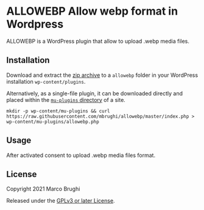 # ALLOWEBP Allow webp format in Wordpress

ALLOWEBP is a WordPress plugin that allow to upload .webp media files.


## Installation

Download and extract the [zip archive](https://github.com/mbrughi/allowebp/archive/master.zip) to a `allowebp` folder in your WordPress installation `wp-content/plugins`.

Alternatively, as a single-file plugin, it can be downloaded directly and placed within the [`mu-plugins` directory](https://codex.wordpress.org/Must_Use_Plugins) of a site.

```
mkdir -p wp-content/mu-plugins && curl https://raw.githubusercontent.com/mbrughi/allowebp/master/index.php > wp-content/mu-plugins/allowebp.php
```

## Usage

After activated consent to upload .webp media files format.

## License

Copyright 2021 Marco Brughi 

Released under the [GPLv3 or later License](https://www.gnu.org/licenses/gpl-3.0.html).
